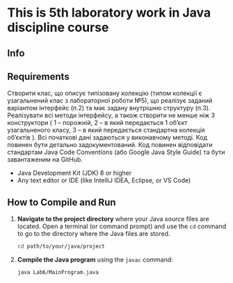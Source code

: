 # This is 5th laboratory work in Java discipline course


## Info

## Requirements

Створити клас, що описує типізовану колекцію
(типом колекції є узагальнений клас з лабораторної роботи №5),
що реалізує заданий варіантом інтерфейс (п.2) та має задану внутрішню структуру (п.3).
Реалізувати всі методи інтерфейсу,
а також створити не менше ніж 3 конструктори
(
1 – порожній,
2 – в який передається 1 об’єкт узагальненого класу,
3 – в який передається стандартна колекція об’єктів
).
Всі початкові дані задаються у виконавчому методі.
Код повинен бути детально
задокументований. Код повинен відповідати стандартам Java Code Conventions (або Google Java
Style Guide) та бути завантаженим на GitHub.


- Java Development Kit (JDK) 8 or higher
- Any text editor or IDE (like IntelliJ IDEA, Eclipse, or VS Code)

## How to Compile and Run

1. **Navigate to the project directory** where your Java source files are located. Open a terminal (or command prompt) and use the `cd` command to go to the directory where the Java files are stored.

    ```bash
    cd path/to/your/java/project
    ```

2. **Compile the Java program** using the `javac` command:

    ```bash
    java Lab6/MainProgram.java
    ```
